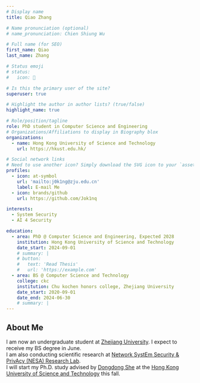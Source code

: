 ```yaml
---
# Display name
title: Qiao Zhang

# Name pronunciation (optional)
# name_pronunciation: Chien Shiung Wu

# Full name (for SEO)
first_name: Qiao
last_name: Zhang

# Status emoji
# status:
#   icon: 🎇

# Is this the primary user of the site?
superuser: true

# Highlight the author in author lists? (true/false)
highlight_name: true

# Role/position/tagline
role: PhD student in Computer Science and Engineering
# Organizations/Affiliations to display in Biography blox
organizations:
  - name: Hong Kong University of Science and Technology
    url: https://hkust.edu.hk/

# Social network links
# Need to use another icon? Simply download the SVG icon to your `assets/media/icons/` folder.
profiles:
  - icon: at-symbol
    url: 'mailto:j0k1ng@zju.edu.cn'
    label: E-mail Me
  - icon: brands/github
    url: https://github.com/Jok1nq

interests:
  - System Security
  - AI 4 Security

education:
  - area: PhD @ Computer Science and Engineering, Expected 2028
    institution: Hong Kong University of Science and Technology
    date_start: 2024-09-01
    # summary: |
    # button:
    #   text: 'Read Thesis'
    #   url: 'https://example.com'
  - area: BS @ Computer Science and Technology
    college: ckc
    institution: Chu kochen honors college, Zhejiang University
    date_start: 2020-09-01
    date_end: 2024-06-30
    # summary: |
---
```


## About Me

I am now an undergraduate student at [Zhejiang University](https://www.zju.edu.cn/english/). I expect to receive my BS degree in June.<br/> I am also conducting scientific research at [Network SystEm Security & PrivAcy (NESA) Research Lab](https://nesa.zju.edu.cn/).<br/>
I will start my Ph.D. study advised by [Dongdong She](https://cse.hkust.edu.hk/~dongdong/) at the [Hong Kong University of Science and Technology](https://hkust.edu.hk/) this fall.